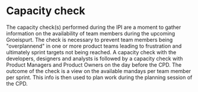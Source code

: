 # Capacity check

The capacity check\(s\) performed during the IPI are a moment to gather information on the availability of team members during the upcoming Groeispurt. The check is necessary to prevent team members being "overplannend" in one or more product teams leading to frustration and ultimately sprint targets not being reached. A capacity check with the developers, designers and analysts is followed by a capacity check with Product Managers and Product Owners on the day before the CPD. The outcome of the check is a view on the available mandays per team member per sprint. This info is then used to plan work during the planning session of the CPD.

